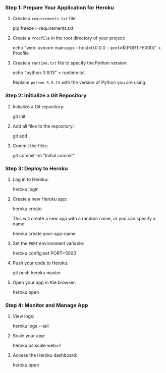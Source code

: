 ### Step 1: Prepare Your Application for Heroku

1.  Create a  `requirements.txt`  file:
    
  
    
    pip freeze > requirements.txt
    
2.  Create a  `Procfile`  in the root directory of your project:
    

    
    echo "web: uvicorn main:app --host=0.0.0.0 --port=${PORT:-5000}" > Procfile
    
3.  Create a  `runtime.txt`  file to specify the Python version:
    
    
    echo "python-3.9.13" > runtime.txt
    
    Replace  `python-3.9.13`  with the version of Python you are using.
    

### Step 2: Initialize a Git Repository

1.  Initialize a Git repository:
    
  
    
    git init
    
2.  Add all files to the repository:
    

    
    git add .
    
3.  Commit the files:
    

    
    git commit -m "Initial commit"
    

### Step 3: Deploy to Heroku

1.  Log in to Heroku:
    

    
    heroku login
    
2.  Create a new Heroku app:
    
   
    
    heroku create
    
    This will create a new app with a random name, or you can specify a name:
    

    
    heroku create your-app-name
    
3.  Set the  `PORT`  environment variable:
    

    
    heroku config:set PORT=5000
    
4.  Push your code to Heroku:
    
 
    
    git push heroku master
    
5.  Open your app in the browser:
    
    
    heroku open
    

### Step 4: Monitor and Manage  App

1.  View logs:
    

    
    heroku logs --tail
    
2.  Scale your app:
    

    
    heroku ps:scale web=1
    
3.  Access the Heroku dashboard:
    
    
    heroku open